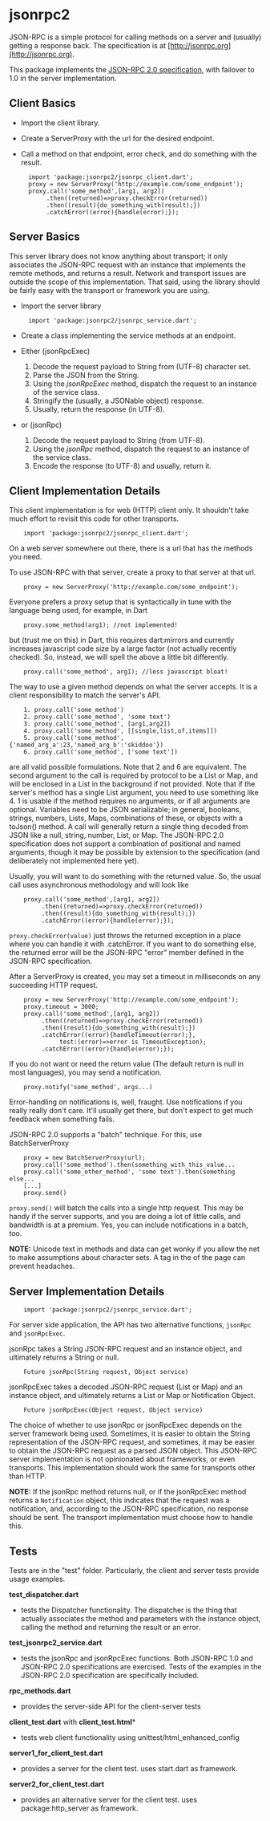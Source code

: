 jsonrpc2
========

JSON-RPC is a simple protocol for calling methods on a server and (usually)
getting a response back. The specification is at [http://jsonrpc.org](http://jsonrpc.org).

This package implements the [JSON-RPC 2.0 specification](http://www.jsonrpc.org/specification),
with failover to 1.0 in the server implementation.
 
Client Basics
-------------

- Import the client library.
- Create a ServerProxy with the url for the desired endpoint.
- Call a method on that endpoint, error check, and do something with the result.

 
        import 'package:jsonrpc2/jsonrpc_client.dart';
        proxy = new ServerProxy('http://example.com/some_endpoint');
        proxy.call('some_method',[arg1, arg2])
             .then((returned)=>proxy.checkError(returned))
             .then((result){do_something_with(result);})
             .catchError((error){handle(error);});

Server Basics
-------------

This server library does not know anything about transport; it only associates the JSON-RPC request with an instance
that implements the remote methods, and returns a result. Network and transport issues are outside the scope of this
implementation. That said, using the library should be fairly easy with the transport or framework you are using.


- Import the server library


        import 'package:jsonrpc2/jsonrpc_service.dart';


- Create a class implementing the service methods at an endpoint.
- Either (jsonRpcExec)
  1. Decode the request payload to String from (UTF-8) character set.
  2. Parse the JSON from the String.
  3. Using the *jsonRpcExec* method, dispatch the request to an instance of the service class.
  4. Stringify the (usually, a JSONable object) response.
  5. Usually, return the response (in UTF-8).
- or (jsonRpc)
  1. Decode the request payload to String (from UTF-8).
  2. Using the *jsonRpc* method, dispatch the request to an instance of the service class.
  3. Encode the response (to UTF-8) and usually, return it.
    

Client Implementation Details
--------------

This client implementation is for web (HTTP) client only. It shouldn't take much effort 
to revisit this code for other transports. 


        import 'package:jsonrpc2/jsonrpc_client.dart';

On a web server somewhere out there, there is a url that has the methods you need.

To use JSON-RPC with that server, create a proxy to that server at that url.
   
        proxy = new ServerProxy('http://example.com/some_endpoint');

Everyone prefers a proxy setup that is syntactically in tune with the language being used,
for example, in Dart

        proxy.some_method(arg1); //not implemented!

but (trust me on this) in Dart, this requires dart:mirrors and currently increases
javascript code size by a large factor (not actually recently checked). So, instead, we will spell
the above a little bit differently.

        proxy.call('some_method', arg1); //less javascript bloat!

The way to use a given method depends on what the server accepts. It is a client responsibility to
match the server's API.

        1. proxy.call('some_method')
        2. proxy.call('some_method', 'some text')
        3. proxy.call('some_method', [arg1,arg2])
        4. proxy.call('some_method', [[single,list,of,items]])
        5. proxy.call('some_method', {'named_arg_a':23,'named_arg_b':'skiddoo'})
        6. proxy.call('some_method', ['some text'])
        
are all valid possible formulations. Note that 2 and 6 are equivalent. The second argument 
to the call is required by protocol to be a List or Map, and will be enclosed in 
a List in the background if not provided. Note that if the server's method has 
a single List argument, you need to use something like 4. 1 is usable if the 
method requires no arguments, or if all arguments are optional. Variables need to 
be JSON serializable; in general, booleans, strings, numbers, Lists, Maps, 
combinations of these, or objects with a toJson() method. A call will generally
return a single thing decoded from JSON like a null, string, number, List, or Map.
The JSON-RPC 2.0 specification does not support a combination of positional and
named arguments, though it may be possible by extension to the specification (and 
deliberately not implemented here yet). 

Usually, you will want to do something with the returned value. So, the usual
call uses asynchronous methodology and will look like

        proxy.call('some_method',[arg1, arg2])
             .then((returned)=>proxy.checkError(returned))
             .then((result){do_something_with(result);})
             .catchError((error){handle(error);});

`proxy.checkError(value)` just throws the returned exception in a place where you
can handle it with .catchError. If you want to do something else, the returned
error will be the JSON-RPC "error" member defined in the JSON-RPC specification.  

After a ServerProxy is created, you may set a timeout in milliseconds on any
succeeding HTTP request.

        proxy = new ServerProxy('http://example.com/some_endpoint');
        proxy.timeout = 3000;
        proxy.call('some_method',[arg1, arg2])
             .then((returned)=>proxy.checkError(returned))
             .then((result){do_something_with(result);})
             .catchError((error){handleTimeout(error);},
                  test:(error)=>error is TimeoutException);
             .catchError((error){handle(error);});

If you do not want or need the return value (The default return is null in most 
languages), you may send a notification.

        proxy.notify('some_method', args...)
        
Error-handling on notifications is, well, fraught. Use notifications if you really
really don't care. It'll usually get there, but don't expect to get much feedback
when something fails.
        
JSON-RPC 2.0 supports a "batch" technique. For this, use BatchServerProxy

        proxy = new BatchServerProxy(url); 
        proxy.call('some_method').then(something_with_this_value...
        proxy.call('some_other_method', 'some text').then(something else...
        [...]
        proxy.send()

`proxy.send()` will batch the calls into a single http request. This may be handy
if the server supports, and you are doing a lot of little calls, and bandwidth 
is at a premium. Yes, you can include notifications in a batch, too.

**NOTE:** Unicode text in methods and data can get wonky if you allow the net to make assumptions about
character sets. A <meta charset="UTF-8"> tag in the <head> of the page can prevent headaches.   


Server Implementation Details
---------------
        
        import 'package:jsonrpc2/jsonrpc_service.dart';

For server side application, the API has two alternative functions, `jsonRpc` and `jsonRpcExec`. 

jsonRpc takes a String JSON-RPC request and an instance object, and ultimately returns a String or null.   

        Future jsonRpc(String request, Object service) 

jsonRpcExec takes a decoded JSON-RPC request (List or Map) and an instance object, and ultimately returns a List or Map or Notification Object.

        Future jsonRpcExec(Object request, Object service)
        
The choice of whether to use jsonRpc or jsonRpcExec depends on the server framework being used. Sometimes, it is easier to obtain the String
representation of the JSON-RPC request, and sometimes, it may be easier to obtain the JSON-RPC request as a parsed JSON object. This JSON-RPC
server implementation is not opinionated about frameworks, or even transports. This implementation should work the same for transports other than
HTTP. 

**NOTE:** If the jsonRpc method returns null, or if the jsonRpcExec method returns a `Notification` object, this indicates that the request was a notification, 
and, according to the JSON-RPC specification, no response should be sent. The transport implementation must choose how to handle this. 

Tests
---------

Tests are in the "test" folder. Particularly, the client and server tests provide usage examples. 

**test_dispatcher.dart** 

- tests the Dispatcher functionality. The dispatcher is the thing that actually associates the method and parameters with the instance object, 
calling the method and returning the result or an error.

**test\_jsonrpc2\_service.dart** 

- tests the jsonRpc and jsonRpcExec functions. Both JSON-RPC 1.0 and JSON-RPC 2.0 specifications are exercised. Tests of the examples in the JSON-RPC 2.0
specification are specifically included.

**rpc_methods.dart**

- provides the server-side API for the client-server tests

**client\_test.dart** with **client_test.html***

- tests web client functionality using unittest/html\_enhanced\_config

**server1\_for\_client_test.dart**

- provides a server for the client test. uses start.dart as framework.

**server2\_for\_client_test.dart**

- provides an alternative server for the client test. uses package:http_server as framework.

